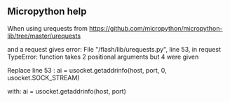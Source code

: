 ## Micropython help

When using urequests from https://github.com/micropython/micropython-lib/tree/master/urequests

and a request gives error: File "/flash/lib/urequests.py", line 53, in request
TypeError: function takes 2 positional arguments but 4 were given

Replace line 53 : ai = usocket.getaddrinfo(host, port, 0, usocket.SOCK_STREAM)

with: ai = usocket.getaddrinfo(host, port)